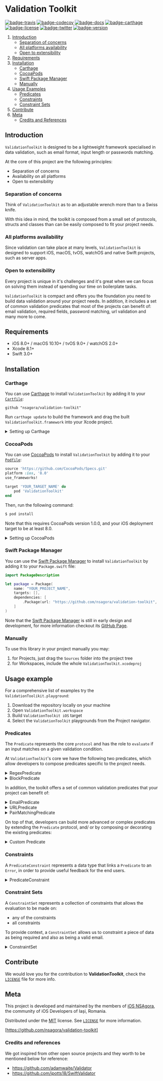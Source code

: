 # Validation Toolkit

[![badge-travis]][url-travis] [![badge-codecov]][url-codecov] [![badge-docs]][url-validationtoolkit-docs] [![badge-carthage]][url-carthage] [![badge-license]][url-license] [![badge-twitter]][url-twitter] [![badge-version]][url-validationtoolkit]

1. [Introduction](#introduction)
	- [Separation of concerns](#separation-of-concerns)
	- [All platforms availability](#all-platforms-availability)
	- [Open to extensibility](#open-to-extensibility)
2. [Requirements](#requirements)
3. [Installation](#installation)
	- [Carthage](#carthage)
	- [CocoaPods](#cocoapods)
	- [Swift Package Manager](#swift-package-manager)
	- [Manually](#manually)
4. [Usage Examples](#usage-examples)
	- [Predicates](#predicates)
	- [Constraints](#constraints)
	- [Constraint Sets](#constraint-sets)
6. [Contribute](#contribute)
7. [Meta](#meta)
	- [Credits and References](#credits-and-references)

## Introduction

`ValidationToolkit` is designed to be a lightweight framework specialised in data validation, such as email format, input length or passwords matching.

At the core of this project are the following principles:

- Separation of concerns
- Availability on all platforms
- Open to extensibility

### Separation of concerns

Think of `ValidationToolkit` as to an adjustable wrench more than to a Swiss knife.

With this idea in mind, the toolkit is composed from a small set of protocols, structs and classes than can be easily composed to fit your project needs.

### All platforms availability

Since validation can take place at many levels, `ValidationToolkit` is designed to support iOS, macOS, tvOS, watchOS and native Swift projects, such as server apps.

### Open to extensibility

Every project is unique in it's challenges and it's great when we can focus on solving them instead of spending our time on boilerplate tasks.

`ValidationToolkit` is compact and offers you the foundation you need to build data validation around your project needs. In addition, it includes a set of common validation predicates that most of the projects can benefit of: email validation, required fields, password matching, url validation and many more to come.

## Requirements
- iOS 8.0+ / macOS 10.10+ / tvOS 9.0+ / watchOS 2.0+
- Xcode 8.1+
- Swift 3.0+

## Installation

### Carthage

You can use [Carthage][url-carthage] to install `ValidationToolkit` by adding it to your [`Cartfile`][url-carthage-cartfile]:

```
github "nsagora/validation-toolkit"
```

Run `carthage update` to build the framework and drag the built `ValidationToolkit.framework` into your Xcode project.

<details>
<summary>Setting up Carthage</summary>

[Carthage][url-carthage] is a decentralised dependency manager that builds your dependencies and provides you with binary frameworks.

You can install [Carthage][url-carthage] with [Homebrew][url-homebrew] using the following command:

```bash
$ brew update
$ brew install carthage
```

</details>

### CocoaPods

You can use [CocoaPods][url-cocoapods] to install `ValidationToolkit` by adding it to your [`Podfile`][url-cocoapods-podfile]:

```ruby
source 'https://github.com/CocoaPods/Specs.git'
platform :ios, '8.0'
use_frameworks!

target 'YOUR_TARGET_NAME' do
	pod 'ValidationToolkit'
end
```

Then, run the following command:

```bash
$ pod install
```

Note that this requires CocoaPods version 1.0.0, and your iOS deployment target to be at least 8.0.

<details>
<summary>Setting up CocoaPods</summary>

[CocoaPods][url-cocoapods] is a dependency manager for Cocoa projects. You can install it with the following command:

```
$ gem install cocoapods
```
</details>

### Swift Package Manager

You can use the [Swift Package Manager][url-swift-package-manager] to install `ValidationToolkit` by adding it to your `Package.swift` file:

```swift
import PackageDescription

let package = Package(
    name: "YOUR_PROJECT_NAME",
    targets: [],
    dependencies: [
        .Package(url: "https://github.com/nsagora/validation-toolkit", majorVersion: 1),
    ]
)
```

Note that the [Swift Package Manager][url-swift-package-manager] is still in early design and development, for more information checkout its [GitHub Page][url-swift-package-manager-github].

### Manually
To use this library in your project manually you may:

1. for Projects, just drag the `Sources` folder into the project tree
2. for Workspaces, include the whole `ValidationToolkit.xcodeproj`

## Usage example
For a comprehensive list of examples try the `ValidationToolikit.playground`:

1. Download the repository locally on your machine
2. Open `ValidationToolkit.workspace`
3. Build `ValidationToolkit iOS` target
4. Select the `ValidationToolkit` playgrounds from the Project navigator.

### Predicates

The `Predicate` represents the core `protocol` and has the role to `evaluate` if an input matches on a given validation condition.

At `ValidationToolkit`'s core we have the following two predicates, which allow developers to compose predicates specific to the project needs.

<details>
<summary>RegexPredicate</summary>

```swift
let predicate = RegexPredicate(expression: "^[a-z]$")
predicate.evaluate(with: "a") // returns true
predicate.evaluate(with: "5") // returns false
predicate.evaluate(with: "ab") // returns false
```
</details>

<details>
<summary>BlockPredicate</summary>

```swift
let pred = BlockPredicate<String> { $0.characters.count > 2 }
predicate.evaluate(with: "a") // returns false
predicate.evaluate(with: "abc") // returns true
```
</details>

In addition, the toolkit offers a set of common validation predicates that your project can benefit of:

<details>
<summary>EmailPredicate</summary>

```swift
let predicate = EmailPredicate()
predicate.evaluate(with: "hello@") // returns false
predicate.evaluate(with: "hello@nsagora.com") // returns true
predicate.evaluate(with: "héllo@nsagora.com") // returns true
```
</details>

<details>
<summary>URLPredicate</summary>

```swift
let predicate = URLPredicate()
predicate.evaluate(with: "http://www.url.com") // returns true
predicate.evaluate(with: "http:\\www.url.com") // returns false
```
</details>

<details>
<summary>PairMatchingPredicate</summary>

```swift
let predicate = PairMatchingPredicate()
predicate.evaluate(with: ("swift", "swift")) // returns true
predicate.evaluate(with: ("swift", "obj-c")) // returns false
```
</details>

On top of that, developers can build more advanced or complex predicates by extending the `Predicate` protocol, and/ or by composing or decorating the existing predicates:

<details>
<summary>Custom Predicate</summary>

```swift
public class MinLenghtPredicate: Predicate {

    public typealias InputType = String

    private let minLenght:Int

    public init(minLenght:Int) {
        self.minLenght = minLenght
    }

    public func evaluate(with input: String) -> Bool {
        return input.characters.count >= minLenght
    }
}

let predicate = MinLenghtPredicate(minLenght: 5)
predicate.evaluate(with: "alph") // returns false
predicate.evaluate(with: "alpha") // returns true
predicate.evaluate(with: "alphabet") // returns true
```
</details>

### Constraints

A `PredicateConstraint` represents a data type that links a `Predicate` to an `Error`, in order to provide useful feedback for the end users.

<details>
<summary>PredicateConstraint</summary>

```swift
let predicate = BlockPredicate<String> { $0 == "Mr. Goodbytes" }
let constraint = PredicateConstraint(predicate: predicate, error: MyError.magicWord)

let result = constraint.evaluate(with: "please")
switch result {
case .valid:
    print("access granted...")
case .invalid(let summary):
    print("Ah Ah Ah! You didn't say the magic word!")
}  // prints "Ah Ah Ah! You didn't say the magic word!"
```

```swift
enum MyError:Error {
    case magicWord
}
```
</details>

### Constraint Sets

A `ConstraintSet` represents a collection of constraints that allows the evaluation to be made on:

- any of the constraints
- all constraints

To provide context, a `ConstraintSet` allows us to constraint a piece of data as being required and also as being a valid email.

<details>
<summary>ConstraintSet</summary

An example is that of the registration form, whereby users are prompted to enter a strong *password*. This process typically entails some form of validation, but the logic itself is often unstructured and spread out through a view controller.

`ValidationToolkit` seeks instead to consolidate, standardise, and make explicit the logic that is being used to validate user input. To this end, the below example demonstrates construction of a full `ConstraintSet` object that can be used to enforce requirements on the user's password data:

```swift
let lowerCase = RegexPredicate(expression: "^(?=.*[a-z]).*$")
let upperCase = RegexPredicate(expression: "^(?=.*[A-Z]).*$")
let digits = RegexPredicate(expression: "^(?=.*[0-9]).*$")
let specialChars = RegexPredicate(expression: "^(?=.*[!@#\\$%\\^&\\*]).*$")
let minLenght = RegexPredicate(expression: "^.{8,}$")

var passwordConstraints = ConstraintSet<String>()
passwordConstraints.add(predicate: lowerCasePredicate, error: Form.Password.missingLowercase)
passwordConstraints.add(predicate: upperCasePredicate, error: Form.Password.missingUpercase)
passwordConstraints.add(predicate: digitsPredicate, error: Form.Password.missingDigits)
passwordConstraints.add(predicate: specialChars, error: Form.Password.missingSpecialChars)
passwordConstraints.add(predicate: minLenght, error: Form.Password.minLenght(8))

let password = "3nGuard!"
let result = passwordConstraints.evaluateAll(input: password)

switch result {
case .valid:
    print("Wow, that's a 💪 password!")
case .invalid(let summary):
    print(summary.errors.map({$0.localizedDescription}))
} // prints "Wow, that's a 💪 password!"
```

From above, we see that once we've constructed the `passwordConstraints`, we're simply calling `evaluateAll(input:)` to get a `Summary` of our evaluation result. This summary can then be handled as we please.
</details>

## Contribute

We would love you for the contribution to **ValidationToolkit**, check the [``LICENSE``][url-license-file] file for more info.

## Meta

This project is developed and maintained by the members of [iOS NSAgora][url-twitter], the community of iOS Developers of Iași, Romania.

Distributed under the [MIT][url-license] license. See [``LICENSE``][url-license-file] for more information.

[https://github.com/nsagora/validation-toolkit]

### Credits and references

We got inspired from other open source projects and they worth to be mentioned below for reference:

- https://github.com/adamwaite/Validator
- https://github.com/jpotts18/SwiftValidator

[url-validationtoolkit]: https://github.com/nsagora/validation-toolkit
[url-validationtoolkit-docs]: https://nsagora.github.io/validation-toolkit

[url-carthage]: https://github.com/Carthage/Carthage
[url-carthage-cartfile]: https://github.com/Carthage/Carthage/blob/master/Documentation/Artifacts.md#cartfile

[url-cocoapods]: https://cocoapods.org
[url-cocoapods-podfile]: https://guides.cocoapods.org/syntax/podfile.html

[url-swift-package-manager]: https://swift.org/package-manager
[url-swift-package-manager-github]: https://github.com/apple/swift-package-manager

[url-license]: http://choosealicense.com/licenses/mit/
[url-license-file]: https://github.com/nsagora/validation-toolkit/blob/master/LICENSE
[url-twitter]: https://twitter.com/nsagora
[url-travis]: https://travis-ci.org/nsagora/validation-toolkit
[url-codecov]: https://codecov.io/gh/nsagora/validation-toolkit
[url-homebrew]: http://brew.sh/

[badge-license]: https://img.shields.io/badge/license-MIT-blue.svg?style=flat
[badge-twitter]: https://img.shields.io/badge/twitter-%40nsgaora-blue.svg?style=flat
[badge-travis]: https://travis-ci.org/nsagora/validation-toolkit.svg?branch=develop
[badge-codecov]: https://codecov.io/gh/nsagora/validation-toolkit/branch/develop/graph/badge.svg
[badge-carthage]: https://img.shields.io/badge/carthage-compatible-4BC51D.svg?style=flat
[badge-version]: https://img.shields.io/badge/version-0.6.1-blue.svg?style=flat
[badge-docs]: https://img.shields.io/badge/docs-100%25-brightgreen.svg?style=flat


